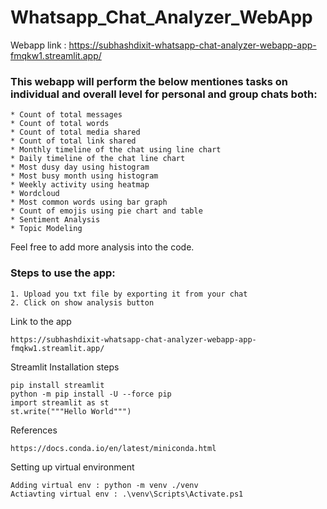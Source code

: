 # Whatsapp_Chat_Analyzer_WebApp

Webapp link : https://subhashdixit-whatsapp-chat-analyzer-webapp-app-fmqkw1.streamlit.app/
### This webapp will perform the below mentiones tasks on individual and overall level for personal and group chats both:
```
* Count of total messages
* Count of total words
* Count of total media shared
* Count of total link shared
* Monthly timeline of the chat using line chart
* Daily timeline of the chat line chart
* Most dusy day using histogram
* Most busy month using histogram
* Weekly activity using heatmap
* Wordcloud
* Most common words using bar graph
* Count of emojis using pie chart and table
* Sentiment Analysis
* Topic Modeling
```
Feel free to add more analysis into the code.

### Steps to use the app:
```
1. Upload you txt file by exporting it from your chat
2. Click on show analysis button 
```
Link to the app 
```
https://subhashdixit-whatsapp-chat-analyzer-webapp-app-fmqkw1.streamlit.app/
```

Streamlit Installation steps
```
pip install streamlit
python -m pip install -U --force pip
import streamlit as st
st.write("""Hello World""")
````
References
````
https://docs.conda.io/en/latest/miniconda.html
````
Setting up virtual environment
```
Adding virtual env : python -m venv ./venv
Actiavting virtual env : .\venv\Scripts\Activate.ps1
```
